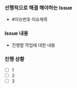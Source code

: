 ### 선행적으로 해결 해야하는 Issue
- #이슈번호 이슈제목

### Issue 내용
- 진행할 작업에 대한 내용

### 진행 상황
- [ ] 1
- [ ] 2
- [ ] 3